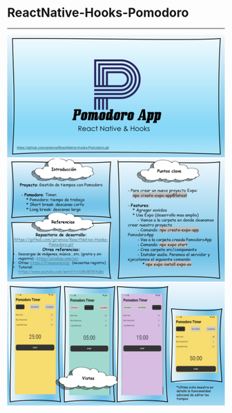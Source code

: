 # ReactNative-Hooks-Pomodoro
-----
![Portada](https://github.com/giramos/ReactNative-Hooks-Pomodoro/blob/master/Doc/images/Diapositiva11.PNG)
![Intro](https://github.com/giramos/ReactNative-Hooks-Pomodoro/blob/master/Doc/images/Diapositiva12.PNG)
![Vistas](https://github.com/giramos/ReactNative-Hooks-Pomodoro/blob/master/Doc/images/Diapositiva13.PNG)
